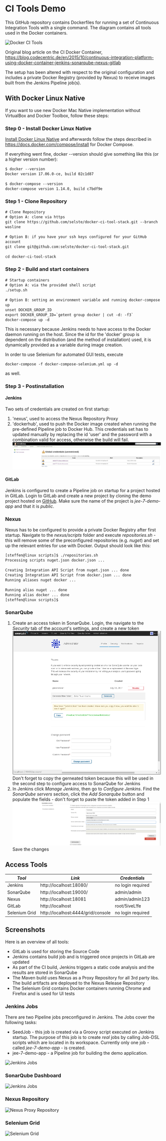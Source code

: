 # CI Tools Demo

This GitHub repository contains Dockerfiles for running a set of Continuous Integration Tools with a single command. The diagram contains all tools used in the Docker containers.

![Docker CI Tools](screenshots/docker-ci-tools.png)

Original blog article on the CI Docker Container, https://blog.codecentric.de/en/2015/10/continuous-integration-platform-using-docker-container-jenkins-sonarqube-nexus-gitlab

The setup has been altered with respect to the original configuration and includes a private Docker Registry (provided by Nexus) to receive images built from the Jenkins Pipeline job(s).


## With Docker Linux Native

If you want to use new Docker Mac Native implementation without VirtualBox and Docker Toolbox, follow these steps:

### Step 0 - Install Docker Linux Native

[Install Docker Linux Native](https://docs.docker.com/engine/installation "Install Docker") and afterwards follow the steps described in https://docs.docker.com/compose/install for Docker Compose.

If everything went fine, docker --version should give something like this (or a higher version number):
```
$ docker --version
Docker version 17.06.0-ce, build 02c1d87

$ docker-compose --version
docker-compose version 1.14.0, build c7bdf9e
```

### Step 1 - Clone Repository

```
# Clone Repository
# Option A: clone via https
git clone https://github.com/selste/docker-ci-tool-stack.git --branch wasline

# Option B: if you have your ssh keys configured for your GitHub account
git clone git@github.com:selste/docker-ci-tool-stack.git

cd docker-ci-tool-stack
```

### Step 2 - Build and start containers

```
# Startup containers
# Option A: via the provided shell script
./setup.sh

# Option B: setting an environment variable and running docker-compose up
unset DOCKER_GROUP_ID
export DOCKER_GROUP_ID=`getent group docker | cut -d: -f3`
docker-compose up -d
```
This is necessary because Jenkins needs to have access to the Docker daemon running on the host. Since the id for the 'docker' group is dependent on the distribution (and the method of installation) used, it is dynamically provided as a variable during image creation.

In order to use Selenium for automated GUI tests, execute
```
docker-compose -f docker-compose-selenium.yml up -d
```
as well.

### Step 3 - Postinstallation

#### Jenkins

Two sets of credentials are created on first startup:
1. 'nexus', used to access the Nexus Repository Proxy
2. 'dockerhub', used to push the Docker image created when running the pre-defined Pipeline job to Docker Hub. This credentials set has to updated manually by replacing the id 'user' and the password with a combination valid for access, otherwise the build will fail.
![Global credentials](screenshots/jenkins-credentials.png)

#### GitLab

Jenkins is configured to create a Pipeline job on startup for a project hosted in GitLab. Login to GitLab and create a new project by cloning the demo project hosted on [GitHub](https://github.com/oraum/jee-7-demo-app "jee-7-demo-app"). Make sure the name of the project is *jee-7-demo-app* and that it is *public*.

### Nexus

Nexus has to be configured to provide a private Docker Registry after first startup. Navigate to the *nexus/scripts* folder and execute *repositories.sh* - this will remove some of the preconfigured repositories (e.g. *nuget*) and set up the relevant entries for use with Docker.
Output should look like this:
```
[steffen@linux scripts]$ ./repositories.sh
Processing scripts nuget.json docker.json ...

Creating Integration API Script from nuget.json ... done
Creating Integration API Script from docker.json ... done
Running aliases nuget docker ...

Running alias nuget ... done
Running alias docker ... done
[steffen@linux scripts]$
```

### SonarQube

1. Create an access token in SonarQube. Login, the navigate to the *Security* tab of the account's settings, and create a new token ![Tokens](screenshots/sonarqube-token.png) Don't forget to copy the gerneated token because this will be used in the second step to configure access to SonarQube for Jenkins
2. In Jenkins click *Manage Jenkins*, then go to *Configure Jenkins*. Find the *SonarQube servers* section, click the *Add Sonarqube* button and populate the fields - don't forget to paste the token added in Step 1
![SonarQube Connection](screenshots/jenkins-sonarqube.png)
Save the changes


## Access Tools

| *Tool* | *Link* | *Credentials* |
| ------------- | ------------- | ------------- |
| Jenkins | http://localhost:18080/ | no login required |
| SonarQube | http://localhost:19000/ | admin/admin |
| Nexus | http://localhost:18081 | admin/admin123 |
| GitLab | http://localhost | root/5iveL!fe |
| Selenium Grid | http://localhost:4444/grid/console | no login required |

## Screenshots

Here is an overview of all tools:

- GitLab is used for storing the Source Code
- Jenkins contains build job and is triggered once projects in GitLab are updated
- As part of the CI build, Jenkins triggers a static code analysis and the results are stored in SonarQube
- The Maven build uses Nexus as a Proxy Repository for all 3rd party libs. The build artifacts are deployed to the Nexus Release Repository
- The Selenium Grid contains Docker containers running Chrome and Firefox and is used for UI tests

### Jenkins Jobs

There are two Pipeline jobs preconfigured in Jenkins.
The Jobs cover the following tasks:
- SeedJob - this job is created via a Groovy script executed on Jenkins startup. The purpose of this job is to create *real* jobs by calling Job-DSL scripts which are located in its workspace. Currently only one job - called *jee-7-demo-app* - is created.
- jee-7-demo-app - a Pipeline job for building the demo application.

![Jenkins Jobs](screenshots/jenkins.png)

### SonarQube Dashboard

![Jenkins Jobs](screenshots/sonar-analysis-conference-app.png)

### Nexus Repository

![Nexus Proxy Repository](screenshots/nexus.png)

### Selenium Grid

![Selenium Grid](screenshots/selenium-grid.png)
